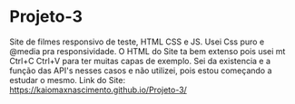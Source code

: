 # Projeto-3
 Site de filmes responsivo de teste, HTML CSS e JS. Usei Css puro e @media pra responsividade.
    O HTML do Site ta bem extenso pois usei mt Ctrl+C Ctrl+V para ter muitas capas
de exemplo.
    Sei da existencia e a função das API's nesses casos e não utilizei, pois estou
começando a estudar o mesmo.
Link do Site: https://kaiomaxnascimento.github.io/Projeto-3/
